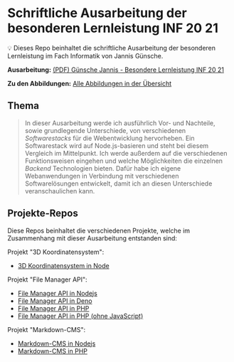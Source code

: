 # Schriftliche Ausarbeitung der besonderen Lernleistung INF 20 21

💡 Dieses Repo beinhaltet die schriftliche Ausarbeitung der besonderen Lernleistung im Fach Informatik von Jannis Günsche.

**Ausarbeitung:**
[(PDF) Günsche Jannis - Besondere Lernleistung INF 20 21](Guensche%20Jannis%20-%20Besondere%20Lernleistung%20INF%2020%2021.pdf)

**Zu den Abbildungen:**
[Alle Abbildungen in der Übersicht](figures/overview.md)

## Thema
> In dieser Ausarbeitung werde ich ausführlich Vor- und Nachteile, sowie grundlegende Unterschiede, von verschiedenen *Softwarestacks* für die Webentwicklung hervorheben. Ein Softwarestack wird auf Node.js-basieren und steht bei diesem Vergleich im Mittelpunkt. Ich werde außerdem auf die verschiedenen Funktionsweisen eingehen und welche Möglichkeiten die einzelnen *Backend* Technologien bieten. Dafür habe ich eigene Webanwendungen in Verbindung mit verschiedenen Softwarelösungen entwickelt, damit ich an diesen Unterschiede veranschaulichen kann.

## Projekte-Repos
Diese Repos beinhaltet die verschiedenen Projekte, welche im Zusammenhang mit dieser Ausarbeitung entstanden sind:

Projekt "3D Koordinatensystem":
- [3D Koordinatensystem in Node](https://github.com/jgteam/bell--3d-coordinate-system--nodejs)

Projekt "File Manager API":
- [File Manager API in Nodejs](https://github.com/jgteam/bell--file-manager--nodejs)
- [File Manager API in Deno](https://github.com/jgteam/bell--file-manager--deno)
- [File Manager API in PHP](https://github.com/jgteam/bell--file-manager--php)
- [File Manager API in PHP (ohne JavaScript)](https://github.com/jgteam/bell--file-manager--php--nojs)

Projekt "Markdown-CMS":
- [Markdown-CMS in Nodejs](https://github.com/jgteam/bell--markdown-cms--nodejs)
- [Markdown-CMS in PHP](https://github.com/jgteam/bell--markdown-cms--php)
